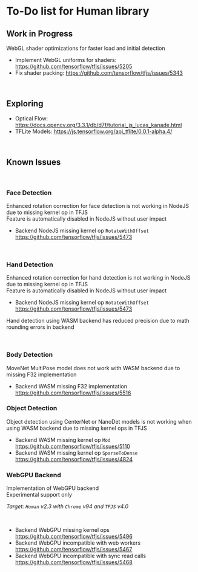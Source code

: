 # To-Do list for Human library

## Work in Progress

WebGL shader optimizations for faster load and initial detection

- Implement WebGL uniforms for shaders: <https://github.com/tensorflow/tfjs/issues/5205>
- Fix shader packing: <https://github.com/tensorflow/tfjs/issues/5343>

<br>

## Exploring

- Optical Flow: <https://docs.opencv.org/3.3.1/db/d7f/tutorial_js_lucas_kanade.html>
- TFLite Models: <https://js.tensorflow.org/api_tflite/0.0.1-alpha.4/>

<br>

## Known Issues

<br>

### Face Detection

Enhanced rotation correction for face detection is not working in NodeJS due to missing kernel op in TFJS  
Feature is automatically disabled in NodeJS without user impact  

- Backend NodeJS missing kernel op `RotateWithOffset`  
  <https://github.com/tensorflow/tfjs/issues/5473>  

<br>

### Hand Detection

Enhanced rotation correction for hand detection is not working in NodeJS due to missing kernel op in TFJS  
Feature is automatically disabled in NodeJS without user impact  

- Backend NodeJS missing kernel op `RotateWithOffset`  
  <https://github.com/tensorflow/tfjs/issues/5473>  

Hand detection using WASM backend has reduced precision due to math rounding errors in backend  

<br>

### Body Detection

MoveNet MultiPose model does not work with WASM backend due to missing F32 implementation

- Backend WASM missing F32 implementation  
  <https://github.com/tensorflow/tfjs/issues/5516>  

### Object Detection

Object detection using CenterNet or NanoDet models is not working when using WASM backend due to missing kernel ops in TFJS  

- Backend WASM missing kernel op `Mod`  
  <https://github.com/tensorflow/tfjs/issues/5110>  
- Backend WASM missing kernel op `SparseToDense`  
  <https://github.com/tensorflow/tfjs/issues/4824>  

### WebGPU Backend

Implementation of WebGPU backend  
Experimental support only

*Target: `Human` v2.3 with `Chrome` v94 and `TFJS` v4.0*

<br>

- Backend WebGPU missing kernel ops
  <https://github.com/tensorflow/tfjs/issues/5496>
- Backend WebGPU incompatible with web workers
  <https://github.com/tensorflow/tfjs/issues/5467>
- Backend WebGPU incompatible with sync read calls
  <https://github.com/tensorflow/tfjs/issues/5468>
